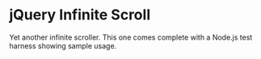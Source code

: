 # jQuery Infinite Scroll

Yet another infinite scroller.  This one comes complete with a Node.js test harness showing sample usage.


